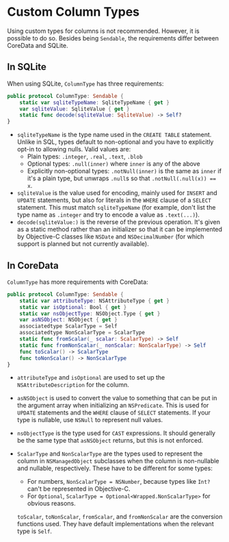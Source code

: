 # Custom Column Types

Using custom types for columns is not recommended. However, it is possible to do so. Besides being
`Sendable`, the requirements differ between CoreData and SQLite.

## In SQLite

When using SQLite, `ColumnType` has three requirements:

```swift
public protocol ColumnType: Sendable {
    static var sqliteTypeName: SqliteTypeName { get }
    var sqliteValue: SqliteValue { get }
    static func decode(sqliteValue: SqliteValue) -> Self?
}
```

- `sqliteTypeName` is the type name used in the `CREATE TABLE` statement. Unlike in SQL, types
  default to non-optional and you have to explicitly opt-in to allowing nulls. Valid values are:
  - Plain types: `.integer`, `.real`, `.text`, `.blob`
  - Optional types: `.null(inner)` where `inner` is any of the above
  - Explicitly non-optional types: `.notNull(inner)` is the same as `inner` if it's a plain type,
    but unwraps `.null`s so that `.notNull(.null(x)) == x`.
- `sqliteValue` is the value used for encoding, mainly used for `INSERT` and `UPDATE` statements,
  but also for literals in the `WHERE` clause of a `SELECT` statement. This must match
  `sqliteTypeName` (for example, don't list the type name as `.integer` and try to encode a value
  as `.text(...)`).
- `decode(sqliteValue:)` is the reverse of the previous operation. It's given as a static method
  rather than an initializer so that it can be implemented by Objective-C classes like
  `NSDate` and `NSDecimalNumber` (for which support is planned but not currently available).

## In CoreData

`ColumnType` has more requirements with CoreData:

```swift
public protocol ColumnType: Sendable {
    static var attributeType: NSAttributeType { get }
    static var isOptional: Bool { get }
    static var nsObjectType: NSObject.Type { get }
    var asNSObject: NSObject { get }
    associatedtype ScalarType = Self
    associatedtype NonScalarType = ScalarType
    static func fromScalar(_ scalar: ScalarType) -> Self
    static func fromNonScalar(_ nonScalar: NonScalarType) -> Self
    func toScalar() -> ScalarType
    func toNonScalar() -> NonScalarType
}
```

- `attributeType` and `isOptional` are used to set up the `NSAttributeDescription` for the column.
- `asNSObject` is used to convert the value to something that can be put in the argument array when
  initializing an `NSPredicate`. This is used for `UPDATE` statements and the `WHERE` clause of
  `SELECT` statements. If your type is nullable, use `NSNull` to represent null values.
- `nsObjectType` is the type used for `CAST` expressions. It should generally be the same type that
  `asNSObject` returns, but this is not enforced.
- `ScalarType` and `NonScalarType` are the types used to represent the column in `NSManagedObject`
  subclasses when the column is non-nullable and nullable, respectively. These have to be different
  for some types:

  - For numbers, `NonScalarType = NSNumber`, because types like `Int?` can't be represented in
    Objective-C.
  - For `Optional`, `ScalarType = Optional<Wrapped.NonScalarType>` for obvious reasons.

  `toScalar`, `toNonScalar`, `fromScalar`, and `fromNonScalar` are the conversion functions used.
  They have default implementations when the relevant type is `Self`.
